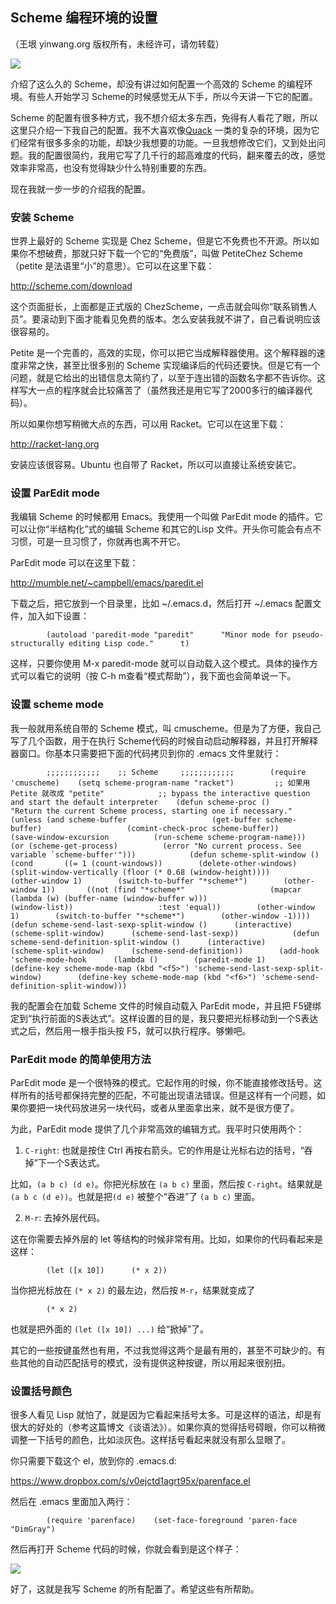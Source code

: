 

## Scheme 编程环境的设置

（王垠 yinwang.org 版权所有，未经许可，请勿转载）

![](http://www.yinwang.org/images/paredit1.gif)

介绍了这么久的 Scheme，却没有讲过如何配置一个高效的 Scheme 的编程环境。有些人开始学习 Scheme的时候感觉无从下手，所以今天讲一下它的配置。

Scheme 的配置有很多种方式，我不想介绍太多东西，免得有人看花了眼，所以这里只介绍一下我自己的配置。我不大喜欢像[Quack](http://www.neilvandyke.org/quack) 一类的复杂的环境，因为它们经常有很多多余的功能，却缺少我想要的功能。一旦我想修改它们，又到处出问题。我的配置很简约，我用它写了几千行的超高难度的代码，翻来覆去的改，感觉效率非常高，也没有觉得缺少什么特别重要的东西。

现在我就一步一步的介绍我的配置。

### 安装 Scheme

世界上最好的 Scheme 实现是 Chez Scheme，但是它不免费也不开源。所以如果你不想破费，那就只好下载一个它的“免费版”，叫做 PetiteChez Scheme（petite 是法语里“小”的意思）。它可以在这里下载：

<http://scheme.com/download>

这个页面挺长，上面都是正式版的 ChezScheme，一点击就会叫你“联系销售人员”。要滚动到下面才能看见免费的版本。怎么安装我就不讲了，自己看说明应该很容易的。

Petite 是一个完善的，高效的实现，你可以把它当成解释器使用。这个解释器的速度非常之快，甚至比很多别的 Scheme 实现编译后的代码还要快。但是它有一个问题，就是它给出的出错信息太简约了，以至于连出错的函数名字都不告诉你。这样写大一点的程序就会比较痛苦了（虽然我还是用它写了2000多行的编译器代码）。

所以如果你想写稍微大点的东西，可以用 Racket。它可以在这里下载：

<http://racket-lang.org>

安装应该很容易。Ubuntu 也自带了 Racket，所以可以直接让系统安装它。

### 设置 ParEdit mode

我编辑 Scheme 的时候都用 Emacs。我使用一个叫做 ParEdit mode 的插件。它可以让你“半结构化”式的编辑 Scheme 和其它的Lisp 文件。开头你可能会有点不习惯，可是一旦习惯了，你就再也离不开它。

ParEdit mode 可以在这里下载：

<http://mumble.net/~campbell/emacs/paredit.el>

下载之后，把它放到一个目录里，比如 ~/.emacs.d，然后打开 ~/.emacs 配置文件，加入如下设置：

            (autoload 'paredit-mode "paredit"      "Minor mode for pseudo-structurally editing Lisp code."      t)    

这样，只要你使用 M-x paredit-mode 就可以自动载入这个模式。具体的操作方式可以看它的说明（按 C-h m查看“模式帮助”），我下面也会简单说一下。

### 设置 scheme mode

我一般就用系统自带的 Scheme 模式，叫 cmuscheme。但是为了方便，我自己写了几个函数，用于在执行 Scheme代码的时候自动启动解释器，并且打开解释器窗口。你基本只需要把下面的代码拷贝到你的 .emacs 文件里就行：

            ;;;;;;;;;;;;    ;; Scheme     ;;;;;;;;;;;;        (require 'cmuscheme)    (setq scheme-program-name "racket")         ;; 如果用 Petite 就改成 "petite"            ;; bypass the interactive question and start the default interpreter    (defun scheme-proc ()      "Return the current Scheme process, starting one if necessary."      (unless (and scheme-buffer                   (get-buffer scheme-buffer)                   (comint-check-proc scheme-buffer))        (save-window-excursion          (run-scheme scheme-program-name)))      (or (scheme-get-process)          (error "No current process. See variable `scheme-buffer'")))            (defun scheme-split-window ()      (cond       ((= 1 (count-windows))        (delete-other-windows)        (split-window-vertically (floor (* 0.68 (window-height))))        (other-window 1)        (switch-to-buffer "*scheme*")        (other-window 1))       ((not (find "*scheme*"                   (mapcar (lambda (w) (buffer-name (window-buffer w)))                           (window-list))                   :test 'equal))        (other-window 1)        (switch-to-buffer "*scheme*")        (other-window -1))))            (defun scheme-send-last-sexp-split-window ()      (interactive)      (scheme-split-window)      (scheme-send-last-sexp))            (defun scheme-send-definition-split-window ()      (interactive)      (scheme-split-window)      (scheme-send-definition))        (add-hook 'scheme-mode-hook      (lambda ()        (paredit-mode 1)        (define-key scheme-mode-map (kbd "<f5>") 'scheme-send-last-sexp-split-window)        (define-key scheme-mode-map (kbd "<f6>") 'scheme-send-definition-split-window)))    

我的配置会在加载 Scheme 文件的时候自动载入 ParEdit mode，并且把 F5键绑定到“执行前面的S表达式”。这样设置的目的是，我只要把光标移动到一个S表达式之后，然后用一根手指头按 F5，就可以执行程序。够懒吧。

### ParEdit mode 的简单使用方法

ParEdit mode 是一个很特殊的模式。它起作用的时候，你不能直接修改括号。这样所有的括号都保持完整的匹配，不可能出现语法错误。但是这样有一个问题，如果你要把一块代码放进另一块代码，或者从里面拿出来，就不是很方便了。

为此，ParEdit mode 提供了几个非常高效的编辑方式。我平时只使用两个：

  1. `C-right`: 也就是按住 Ctrl 再按右箭头。它的作用是让光标右边的括号，“吞掉”下一个S表达式。

比如，`(a b c) (d e)`。你把光标放在 `(a b c)` 里面，然后按 `C-right`。结果就是 `(a b c (d e))`。也就是把`(d e)` 被整个“吞进”了 `(a b c)` 里面。

  2. `M-r`: 去掉外层代码。

这在你需要去掉外层的 let 等结构的时候非常有用。比如，如果你的代码看起来是这样：

            (let ([x 10])      (* x 2))    

当你把光标放在 `(* x 2)` 的最左边，然后按 `M-r`，结果就变成了

            (* x 2)    

也就是把外面的 `(let ([x 10]) ...)` 给“掀掉”了。

其它的一些按键虽然也有用，不过我觉得这两个是最有用的，甚至不可缺少的。有些其他的自动匹配括号的模式，没有提供这种按键，所以用起来很别扭。

### 设置括号颜色

很多人看见 Lisp 就怕了，就是因为它看起来括号太多。可是这样的语法，却是有很大的好处的（参考这篇博文《谈语法》）。如果你真的觉得括号碍眼，你可以稍微调整一下括号的颜色，比如淡灰色。这样括号看起来就没有那么显眼了。

你只需要下载这个 el，放到你的 .emacs.d:

<https://www.dropbox.com/s/v0ejctd1agrt95x/parenface.el>

然后在 .emacs 里面加入两行：

            (require 'parenface)    (set-face-foreground 'paren-face "DimGray")    

然后再打开 Scheme 代码的时候，你就会看到是这个样子：

![](http://www.yinwang.org/images/scheme-paren.jpeg)

好了，这就是我写 Scheme 的所有配置了。希望这些有所帮助。

